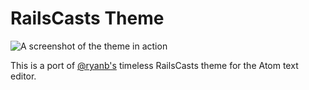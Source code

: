 # RailsCasts Theme

![A screenshot of the theme in action](https://raw.githubusercontent.com/rpowelll/railscasts-syntax/master/screenshot.png)

This is a port of [@ryanb's](https://github.com/ryanb) timeless RailsCasts theme
for the Atom text editor.
